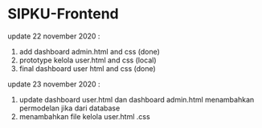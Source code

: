 # SIPKU-Frontend

update 22 november 2020 :
1. add dashboard admin.html and css (done)
2. prototype kelola user.html and css (local)
3. final dashboard user html and css (done)

update 23 november 2020 :
1. update dashboard user.html dan dashboard admin.html menambahkan permodelan jika dari database
2. menambahkan file kelola user.html .css
